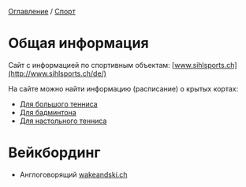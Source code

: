 [Оглавление](/faq/) / [Спорт](/faq/docs/Спорт.html)

# Общая информация
Сайт с информацией по спортивным объектам:
[www.sihlsports.ch](http://www.sihlsports.ch/de/)

На сайте можно найти информацию (расписание) о крытых кортах:
* [Для большого тенниса](https://www.sihlsports.ch/de/tennis.html)
* [Для бадминтона](https://www.sihlsports.ch/de/badminton.html)
* [Для настольного тенниса](https://www.sihlsports.ch/de/tischtennis.html)


# Вейкбординг
* Англоговорящий [wakeandski.ch](https://www.wakeandski.ch)
